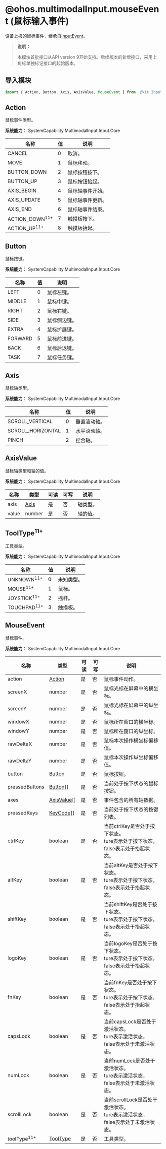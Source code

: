 # @ohos.multimodalInput.mouseEvent (鼠标输入事件)

设备上报的鼠标事件，继承自[InputEvent](./js-apis-inputevent.md)。

> **说明：**
>
> 本模块首批接口从API version 9开始支持。后续版本的新增接口，采用上角标单独标记接口的起始版本。

## 导入模块

```js
import { Action, Button, Axis, AxisValue, MouseEvent } from '@kit.InputKit';
```

## Action

鼠标事件类型。

**系统能力：** SystemCapability.MultimodalInput.Input.Core

| 名称        | 值 | 说明                 |
| ----------- | -------- | -------------------- |
| CANCEL      | 0   | 取消。             |
| MOVE        | 1   | 鼠标移动。             |
| BUTTON_DOWN | 2   | 鼠标按钮按下。         |
| BUTTON_UP   | 3   | 鼠标按钮抬起。         |
| AXIS_BEGIN  | 4   | 鼠标轴事件开始。 |
| AXIS_UPDATE | 5   | 鼠标轴事件更新。 |
| AXIS_END    | 6   | 鼠标轴事件结束。 |
| ACTION_DOWN<sup>11+</sup> | 7   | 触摸板按下。 |
| ACTION_UP<sup>11+</sup> | 8   | 触摸板抬起。 |

## Button

鼠标按键。

**系统能力：** SystemCapability.MultimodalInput.Input.Core

| 名称      | 值  | 说明    |
| ------- | ------| ----- |
| LEFT    | 0 | 鼠标左键。  |
| MIDDLE  | 1 | 鼠标中键。  |
| RIGHT   | 2 | 鼠标右键。  |
| SIDE    | 3 | 鼠标侧边键。 |
| EXTRA   | 4 | 鼠标扩展键。 |
| FORWARD | 5 | 鼠标前进键。 |
| BACK    | 6 | 鼠标后退键。 |
| TASK    | 7 | 鼠标任务键。 |

## Axis

鼠标轴类型。

**系统能力：** SystemCapability.MultimodalInput.Input.Core

| 名称                | 值     | 说明    |
| ----------------- | ------- | ----- |
| SCROLL_VERTICAL   | 0 | 垂直滚动轴。 |
| SCROLL_HORIZONTAL | 1 | 水平滚动轴。 |
| PINCH             | 2 | 捏合轴。   |


## AxisValue

鼠标轴类型和轴的值。

**系统能力：** SystemCapability.MultimodalInput.Input.Core

| 名称    | 类型   | 可读   | 可写   | 说明   |
| ----- | ------ | ---- | ---- | ---- |
| axis  | [Axis](#axis)   | 是    | 否    | 轴类型。  |
| value | number | 是    | 否    | 轴的值。  |

## ToolType<sup>11+</sup>

工具类型。

**系统能力：** SystemCapability.MultimodalInput.Input.Core

| 名称      | 值  | 说明    |
| ------- | ------| ----- |
| UNKNOWN<sup>11+</sup> | 0 | 未知类型。  |
| MOUSE<sup>11+</sup>  | 1 | 鼠标。 |
| JOYSTICK<sup>11+</sup> | 2 | 摇杆。 |
| TOUCHPAD<sup>11+</sup> | 3 | 触摸板。 |

## MouseEvent

鼠标事件。

**系统能力：** SystemCapability.MultimodalInput.Input.Core

| 名称             | 类型        | 可读   | 可写   | 说明                                       |
| -------------- | ----------- | ---- | ---- | ---------------------------------------- |
| action         | [Action](#action)      | 是    | 否    | 鼠标事件动作。                                   |
| screenX        | number      | 是    | 否    | 鼠标光标在屏幕中的横坐标。                             |
| screenY        | number      | 是    | 否    | 鼠标光标在屏幕中的纵坐标。                             |
| windowX        | number      | 是    | 否    | 鼠标所在窗口的横坐标。                               |
| windowY        | number      | 是    | 否    | 鼠标所在窗口的纵坐标。                               |
| rawDeltaX      | number      | 是    | 否    | 鼠标本次操作横坐标偏移值。 |
| rawDeltaY      | number      | 是    | 否    | 鼠标本次操作纵坐标偏移值。                          |
| button         | [Button](#button)      | 是    | 否    | 鼠标按钮。                               
| pressedButtons | [Button](#button)[]    | 是    | 否    | 当前处于按下状态的鼠标按钮。                              |
| axes           | [AxisValue](#axisvalue)[] | 是    | 否    | 事件包含的所有轴数据。                               |
| pressedKeys    | [KeyCode](js-apis-keycode.md#keycode)[]   | 是    | 否    | 当前处于按下状态的按键列表。                            |
| ctrlKey        | boolean     | 是    | 否    | 当前ctrlKey是否处于按下状态。 <br>ture表示处于按下状态，false表示处于抬起状态。    |
| altKey         | boolean     | 是    | 否    | 当前altKey是否处于按下状态。 <br>ture表示处于按下状态，false表示处于抬起状态。                         |
| shiftKey       | boolean     | 是    | 否    | 当前shiftKey是否处于按下状态。 <br>ture表示处于按下状态，false表示处于抬起状态。                       |
| logoKey        | boolean     | 是    | 否    | 当前logoKey是否处于按下状态。 <br>ture表示处于按下状态，false表示处于抬起状态。                        |
| fnKey          | boolean     | 是    | 否    | 当前fnKey是否处于按下状态。 <br>ture表示处于按下状态，false表示处于抬起状态。                          |
| capsLock       | boolean     | 是    | 否    | 当前capsLock是否处于激活状态。 <br>ture表示激活状态，false表示处于未激活状态。  |
| numLock        | boolean     | 是    | 否    | 当前numLock是否处于激活状态。 <br>ture表示激活状态，false表示处于未激活状态。                        |
| scrollLock     | boolean     | 是    | 否    | 当前scrollLock是否处于激活状态。 <br>ture表示激活状态，false表示处于未激活状态。                     |
| toolType<sup>11+</sup> | [ToolType](#tooltype11) | 是    | 否    | 工具类型。                     |
